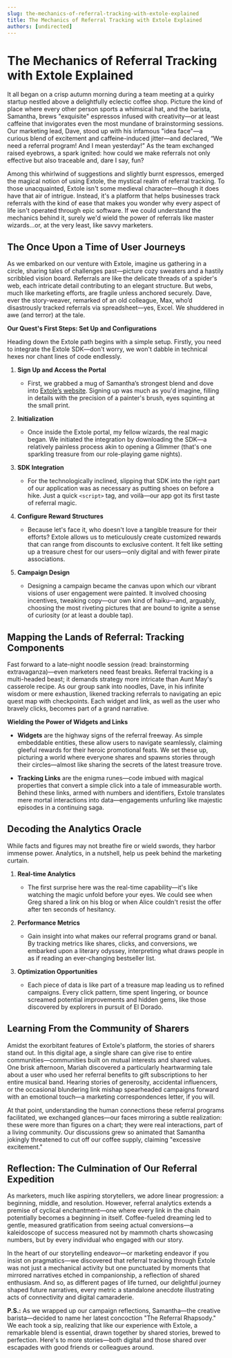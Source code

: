 ```yaml
---
slug: the-mechanics-of-referral-tracking-with-extole-explained
title: The Mechanics of Referral Tracking with Extole Explained
authors: [undirected]
---
```



# The Mechanics of Referral Tracking with Extole Explained

It all began on a crisp autumn morning during a team meeting at a quirky startup nestled above a delightfully eclectic coffee shop. Picture the kind of place where every other person sports a whimsical hat, and the barista, Samantha, brews "exquisite" espressos infused with creativity—or at least caffeine that invigorates even the most mundane of brainstorming sessions. Our marketing lead, Dave, stood up with his infamous "idea face"—a curious blend of excitement and caffeine-induced jitter—and declared, “We need a referral program! And I mean yesterday!” As the team exchanged raised eyebrows, a spark ignited: how could we make referrals not only effective but also traceable and, dare I say, fun?

Among this whirlwind of suggestions and slightly burnt espressos, emerged the magical notion of using Extole, the mystical realm of referral tracking. To those unacquainted, Extole isn't some medieval character—though it does have that air of intrigue. Instead, it's a platform that helps businesses track referrals with the kind of ease that makes you wonder why every aspect of life isn't operated through epic software. If we could understand the mechanics behind it, surely we'd wield the power of referrals like master wizards…or, at the very least, like savvy marketers.

## **The Once Upon a Time of User Journeys**

As we embarked on our venture with Extole, imagine us gathering in a circle, sharing tales of challenges past—picture cozy sweaters and a hastily scribbled vision board. Referrals are like the delicate threads of a spider's web, each intricate detail contributing to an elegant structure. But webs, much like marketing efforts, are fragile unless anchored securely. Dave, ever the story-weaver, remarked of an old colleague, Max, who’d disastrously tracked referrals via spreadsheet—yes, Excel. We shuddered in awe (and terror) at the tale.

**Our Quest's First Steps: Set Up and Configurations**

Heading down the Extole path begins with a simple setup. Firstly, you need to integrate the Extole SDK—don't worry, we won't dabble in technical hexes nor chant lines of code endlessly.

1. **Sign Up and Access the Portal**  
   - First, we grabbed a mug of Samantha’s strongest blend and dove into [Extole’s website](https://www.extole.com/). Signing up was much as you'd imagine, filling in details with the precision of a painter's brush, eyes squinting at the small print.

2. **Initialization**  
   - Once inside the Extole portal, my fellow wizards, the real magic began. We initiated the integration by downloading the SDK—a relatively painless process akin to opening a Glimmer (that's one sparkling treasure from our role-playing game nights).

3. **SDK Integration**  
   - For the technologically inclined, slipping that SDK into the right part of our application was as necessary as putting shoes on before a hike. Just a quick `<script>` tag, and voilà—our app got its first taste of referral magic.

4. **Configure Reward Structures**  
   - Because let's face it, who doesn't love a tangible treasure for their efforts? Extole allows us to meticulously create customized rewards that can range from discounts to exclusive content. It felt like setting up a treasure chest for our users—only digital and with fewer pirate associations.

5. **Campaign Design**  
   - Designing a campaign became the canvas upon which our vibrant visions of user engagement were painted. It involved choosing incentives, tweaking copy—our own kind of haiku—and, arguably, choosing the most riveting pictures that are bound to ignite a sense of curiosity (or at least a double tap).

## **Mapping the Lands of Referral: Tracking Components**

Fast forward to a late-night noodle session (read: brainstorming extravaganza)—even marketers need feast breaks. Referral tracking is a multi-headed beast; it demands strategy more intricate than Aunt May's casserole recipe. As our group sank into noodles, Dave, in his infinite wisdom or mere exhaustion, likened tracking referrals to navigating an epic quest map with checkpoints. Each widget and link, as well as the user who bravely clicks, becomes part of a grand narrative.

**Wielding the Power of Widgets and Links**

- **Widgets** are the highway signs of the referral freeway. As simple embeddable entities, these allow users to navigate seamlessly, claiming gleeful rewards for their heroic promotional feats. We set these up, picturing a world where everyone shares and spawns stories through their circles—almost like sharing the secrets of the latest treasure trove.

- **Tracking Links** are the enigma runes—code imbued with magical properties that convert a simple click into a tale of immeasurable worth. Behind these links, armed with numbers and identifiers, Extole translates mere mortal interactions into data—engagements unfurling like majestic episodes in a continuing saga.

## **Decoding the Analytics Oracle**

While facts and figures may not breathe fire or wield swords, they harbor immense power. Analytics, in a nutshell, help us peek behind the marketing curtain.

1. **Real-time Analytics**  
   - The first surprise here was the real-time capability—it's like watching the magic unfold before your eyes. We could see when Greg shared a link on his blog or when Alice couldn't resist the offer after ten seconds of hesitancy.

2. **Performance Metrics**  
   - Gain insight into what makes our referral programs grand or banal. By tracking metrics like shares, clicks, and conversions, we embarked upon a literary odyssey, interpreting what draws people in as if reading an ever-changing bestseller list.

3. **Optimization Opportunities**  
   - Each piece of data is like part of a treasure map leading us to refined campaigns. Every click pattern, time spent lingering, or bounce screamed potential improvements and hidden gems, like those discovered by explorers in pursuit of El Dorado.

## **Learning From the Community of Sharers**

Amidst the exorbitant features of Extole's platform, the stories of sharers stand out. In this digital age, a single share can give rise to entire communities—communities built on mutual interests and shared values. One brisk afternoon, Mariah discovered a particularly heartwarming tale about a user who used her referral benefits to gift subscriptions to her entire musical band. Hearing stories of generosity, accidental influencers, or the occasional blundering link mishap spearheaded campaigns forward with an emotional touch—a marketing correspondences letter, if you will.

At that point, understanding the human connections these referral programs facilitated, we exchanged glances—our faces mirroring a subtle realization: these were more than figures on a chart; they were real interactions, part of a living community. Our discussions grew so animated that Samantha jokingly threatened to cut off our coffee supply, claiming "excessive excitement."

## **Reflection: The Culmination of Our Referral Expedition**

As marketers, much like aspiring storytellers, we adore linear progression: a beginning, middle, and resolution. However, referral analytics extends a premise of cyclical enchantment—one where every link in the chain potentially becomes a beginning in itself. Coffee-fueled dreaming led to gentle, measured gratification from seeing actual conversions—a kaleidoscope of success measured not by mammoth charts showcasing numbers, but by every individual who engaged with our story.

In the heart of our storytelling endeavor—or marketing endeavor if you insist on pragmatics—we discovered that referral tracking through Extole was not just a mechanical activity but one punctuated by moments that mirrored narratives etched in companionship, a reflection of shared enthusiasm. And so, as different pages of life turned, our delightful journey shaped future narratives, every metric a standalone anecdote illustrating acts of connectivity and digital camaraderie.

**P.S.:** As we wrapped up our campaign reflections, Samantha—the creative barista—decided to name her latest concoction "The Referral Rhapsody." We each took a sip, realizing that like our experience with Extole, a remarkable blend is essential, drawn together by shared stories, brewed to perfection. Here's to more stories—both digital and those shared over escapades with good friends or colleagues around.